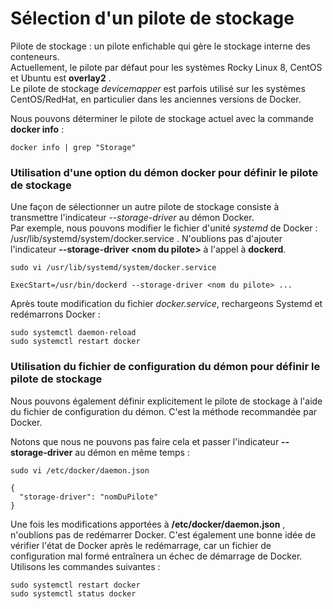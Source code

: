 # Sélection d'un pilote de stockage

Pilote de stockage : un pilote enfichable qui gère le stockage interne des conteneurs. <br>
Actuellement, le pilote par défaut pour les systèmes Rocky Linux 8, CentOS et Ubuntu est **overlay2** . <br>
Le pilote de stockage *devicemapper* est parfois utilisé sur les systèmes CentOS/RedHat, en particulier dans les anciennes versions de Docker.

Nous pouvons déterminer le pilote de stockage actuel avec la commande **docker info** :

```
docker info | grep "Storage"
```

### Utilisation d'une option du démon docker pour définir le pilote de stockage

Une façon de sélectionner un autre pilote de stockage consiste à transmettre l'indicateur *--storage-driver* au démon Docker. <br>
Par exemple, nous pouvons modifier le fichier d'unité *systemd* de Docker : /usr/lib/systemd/system/docker.service . N'oublions pas d'ajouter l'indicateur **--storage-driver \<nom du pilote\>** à l'appel à **dockerd**.

```
sudo vi /usr/lib/systemd/system/docker.service
```

```
ExecStart=/usr/bin/dockerd --storage-driver <nom du pilote> ...
```

Après toute modification du fichier *docker.service*, rechargeons Systemd et redémarrons Docker :
```
sudo systemctl daemon-reload
sudo systemctl restart docker
```

### Utilisation du fichier de configuration du démon pour définir le pilote de stockage

Nous pouvons également définir explicitement le pilote de stockage à l'aide du fichier de configuration du démon. C'est la méthode recommandée par Docker.

Notons que nous ne pouvons pas faire cela et passer l'indicateur **--storage-driver** au démon en même temps :

```
sudo vi /etc/docker/daemon.json
```

```
{
  "storage-driver": "nomDuPilote"
}
```

Une fois les modifications apportées à **/etc/docker/daemon.json** , n'oublions pas de redémarrer Docker. C'est également une bonne idée de vérifier l'état de Docker après le redémarrage, car un fichier de configuration mal formé entraînera un échec de démarrage de Docker. Utilisons les commandes suivantes :

```
sudo systemctl restart docker
sudo systemctl status docker
```